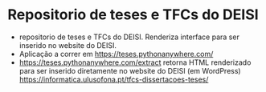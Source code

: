 # Repositorio de teses e TFCs do DEISI

* repositorio de teses e TFCs do DEISI. Renderiza interface para ser inserido no website do DEISI. 
* Aplicação a correr em https://teses.pythonanywhere.com/
* https://teses.pythonanywhere.com/extract retorna HTML renderizado para ser inserido diretamente no website do DEISI (em WordPress) https://informatica.ulusofona.pt/tfcs-dissertacoes-teses/
